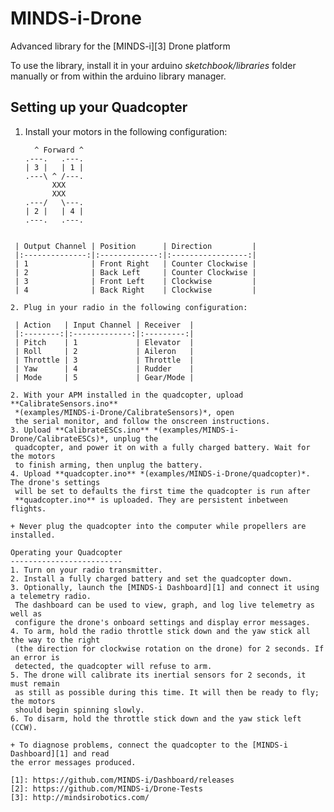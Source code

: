 # MINDS-i-Drone
Advanced library for the [MINDS-i][3] Drone platform

To use the library, install it in your arduino *sketchbook/libraries* folder
manually or from within the arduino library manager.

Setting up your Quadcopter
--------------------------
1. Install your motors in the following configuration:
   ```
     ^ Forward ^
   .---.   .---.
   | 3 |   | 1 |
   .---\ ^ /---.
         XXX
         XXX
   .---/   \---.
   | 2 |   | 4 |
   .---.   .---.
  ```

   | Output Channel | Position      | Direction         |
   |:--------------:|:-------------:|:-----------------:|
   | 1              | Front Right   | Counter Clockwise |
   | 2              | Back Left     | Counter Clockwise |
   | 3              | Front Left    | Clockwise         |
   | 4              | Back Right    | Clockwise         |

2. Plug in your radio in the following configuration:

   | Action   | Input Channel | Receiver  |
   |:--------:|:-------------:|:---------:|
   | Pitch    | 1             | Elevator  |
   | Roll     | 2             | Aileron   |
   | Throttle | 3             | Throttle  |
   | Yaw      | 4             | Rudder    |
   | Mode     | 5             | Gear/Mode |

2. With your APM installed in the quadcopter, upload **CalibrateSensors.ino**
   *(examples/MINDS-i-Drone/CalibrateSensors)*, open
   the serial monitor, and follow the onscreen instructions.
3. Upload **CalibrateESCs.ino** *(examples/MINDS-i-Drone/CalibrateESCs)*, unplug the
   quadcopter, and power it on with a fully charged battery. Wait for the motors
   to finish arming, then unplug the battery.
4. Upload **quadcopter.ino** *(examples/MINDS-i-Drone/quadcopter)*. The drone's settings
   will be set to defaults the first time the quadcopter is run after
   **quadcopter.ino** is uploaded. They are persistent inbetween flights.

+ Never plug the quadcopter into the computer while propellers are installed.

Operating your Quadcopter
-------------------------
1. Turn on your radio transmitter.
2. Install a fully charged battery and set the quadcopter down.
3. Optionally, launch the [MINDS-i Dashboard][1] and connect it using a telemetry radio.
   The dashboard can be used to view, graph, and log live telemetry as well as
   configure the drone's onboard settings and display error messages.
4. To arm, hold the radio throttle stick down and the yaw stick all the way to the right
   (the direction for clockwise rotation on the drone) for 2 seconds. If an error is
   detected, the quadcopter will refuse to arm.
5. The drone will calibrate its inertial sensors for 2 seconds, it must remain
   as still as possible during this time. It will then be ready to fly; the motors
   should begin spinning slowly.
6. To disarm, hold the throttle stick down and the yaw stick left (CCW).

+ To diagnose problems, connect the quadcopter to the [MINDS-i Dashboard][1] and read
  the error messages produced.

[1]: https://github.com/MINDS-i/Dashboard/releases
[2]: https://github.com/MINDS-i/Drone-Tests
[3]: http://mindsirobotics.com/
